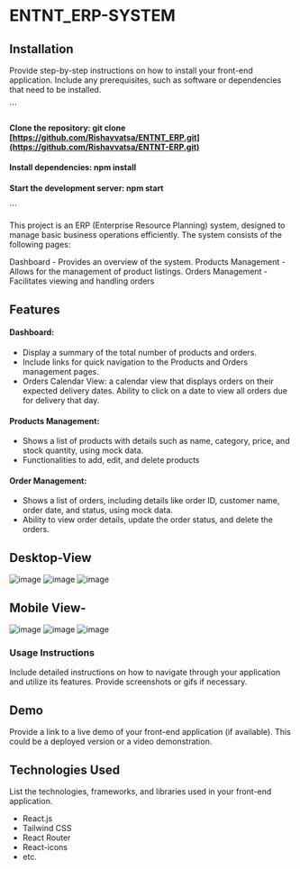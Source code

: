 # ENTNT_ERP-SYSTEM
## Installation
Provide step-by-step instructions on how to install your front-end application. Include any prerequisites, such as software or dependencies that need to be installed.

\`\`\`
#### Clone the repository: git clone  [https://github.com/Rishavvatsa/ENTNT_ERP.git](https://github.com/Rishavvatsa/ENTNT-ERP.git) 
#### Install dependencies: npm install
#### Start the development server: npm start
\`\`\`


This project is an ERP (Enterprise Resource Planning) system, designed to manage basic business operations efficiently. The system consists of the following pages:

Dashboard - Provides an overview of the system.
Products Management - Allows for the management of product listings.
Orders Management - Facilitates viewing and handling orders
## Features

#### Dashboard:
- Display a summary of the total number of products and orders.
- Include links for quick navigation to the Products and Orders management pages.
- Orders Calendar View: a calendar view that displays orders on their expected delivery dates. Ability to click on a date to view all orders due for delivery that day.
#### Products Management:
  - Shows a list of products with details such as name, category, price, and stock quantity, using mock data.
-  Functionalities to add, edit, and delete products
#### Order Management:
- Shows a list of orders, including details like order ID, customer name, order date, and status, using mock data.
- Ability to view order details, update the order status, and delete the orders.
## Desktop-View
![image](https://github.com/Rishavvatsa/ENTNT_ERP/assets/95865069/42cb1a41-af96-4e62-9542-7f63cd7e53ac)
![image](https://github.com/Rishavvatsa/ENTNT_ERP/assets/95865069/466426b1-0eeb-4afa-93b1-2006bff4632e)
![image](https://github.com/Rishavvatsa/ENTNT_ERP/assets/95865069/a7e651bb-ee9a-4b3a-bdb4-cfdfab27a1e8)

## Mobile View-
![image](https://github.com/Rishavvatsa/ENTNT_ERP/assets/95865069/f7374263-4ba4-42dc-9b67-81333cb4ed9f)
![image](https://github.com/Rishavvatsa/ENTNT_ERP/assets/95865069/7cf14799-d4a8-4dde-b914-92901a738d40)
![image](https://github.com/Rishavvatsa/ENTNT_ERP/assets/95865069/b0e1ef46-8458-4233-9461-c3ff2ca1d242)













### Usage Instructions
Include detailed instructions on how to navigate through your application and utilize its features. Provide screenshots or gifs if necessary.

## Demo
Provide a link to a live demo of your front-end application (if available). This could be a deployed version or a video demonstration.

## Technologies Used
List the technologies, frameworks, and libraries used in your front-end application.

- React.js
- Tailwind CSS
- React Router
- React-icons
- etc.


